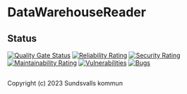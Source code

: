 # DataWarehouseReader

## Status
[![Quality Gate Status](https://sonarcloud.io/api/project_badges/measure?project=Sundsvallskommun_api-service-datawarehousereader&metric=alert_status)](https://sonarcloud.io/summary/overall?id=Sundsvallskommun_api-service-datawarehousereader)
[![Reliability Rating](https://sonarcloud.io/api/project_badges/measure?project=Sundsvallskommun_api-service-datawarehousereader&metric=reliability_rating)](https://sonarcloud.io/summary/overall?id=Sundsvallskommun_api-service-datawarehousereader)
[![Security Rating](https://sonarcloud.io/api/project_badges/measure?project=Sundsvallskommun_api-service-datawarehousereader&metric=security_rating)](https://sonarcloud.io/summary/overall?id=Sundsvallskommun_api-service-datawarehousereader)
[![Maintainability Rating](https://sonarcloud.io/api/project_badges/measure?project=Sundsvallskommun_api-service-datawarehousereader&metric=sqale_rating)](https://sonarcloud.io/summary/overall?id=Sundsvallskommun_api-service-datawarehousereader)
[![Vulnerabilities](https://sonarcloud.io/api/project_badges/measure?project=Sundsvallskommun_api-service-datawarehousereader&metric=vulnerabilities)](https://sonarcloud.io/summary/overall?id=Sundsvallskommun_api-service-datawarehousereader)
[![Bugs](https://sonarcloud.io/api/project_badges/measure?project=Sundsvallskommun_api-service-datawarehousereader&metric=bugs)](https://sonarcloud.io/summary/overall?id=Sundsvallskommun_api-service-datawarehousereader)

## 
Copyright (c) 2023 Sundsvalls kommun
